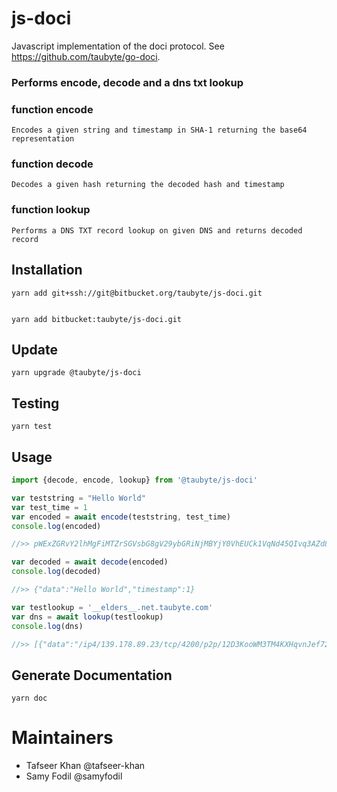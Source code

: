 # js-doci

Javascript implementation of the doci protocol. See https://github.com/taubyte/go-doci.

### Performs encode, decode and a dns txt lookup

### function encode
```
Encodes a given string and timestamp in SHA-1 returning the base64 representation
```

### function decode
```
Decodes a given hash returning the decoded hash and timestamp
```

### function lookup
```
Performs a DNS TXT record lookup on given DNS and returns decoded record
```

## Installation

```
yarn add git+ssh://git@bitbucket.org/taubyte/js-doci.git


yarn add bitbucket:taubyte/js-doci.git

```

## Update
```
yarn upgrade @taubyte/js-doci
```


## Testing
```
yarn test
```


## Usage

```js
import {decode, encode, lookup} from '@taubyte/js-doci'

var teststring = "Hello World"
var test_time = 1
var encoded = await encode(teststring, test_time)
console.log(encoded)

//>> pWExZGRvY2lhMgFiMTZrSGVsbG8gV29ybGRiNjMBYjY0VhEUCk1VqNd45QIvq3AZd8XYQLvEhtA

var decoded = await decode(encoded)
console.log(decoded)

//>> {"data":"Hello World","timestamp":1}

var testlookup = '__elders__.net.taubyte.com'
var dns = await lookup(testlookup)
console.log(dns)

//>> [{"data":"/ip4/139.178.89.23/tcp/4200/p2p/12D3KooWM3TM4KXHqvnJef72rPKhZ2kkPPupD44nakC29GLMkN5i","timestamp":1635806209},{"data":"/ip4/145.40.64.183/tcp/4200/p2p/12D3KooWQyS1ikgrHf7x7uUtajrQehaMLwN6Bo1cxSTHsoCY72Zt","timestamp":1635806295}]

```

## Generate Documentation
```
yarn doc
```



# Maintainers
 - Tafseer Khan @tafseer-khan
 - Samy Fodil @samyfodil
